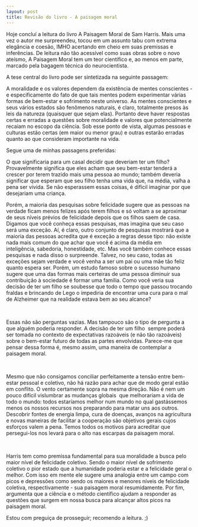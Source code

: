 ```yaml
---
layout: post
title: Revisão do livro - A paisagem moral
---
```


Hoje concluí a leitura do livro A Paisagem Moral de Sam Harris. Mais uma
vez o autor me surpreendeu, tocou em um assunto tabu com extrema
elegância e coesão, IMHO acertando em cheio em suas premissas e
inferências. De leitura não tão acessível como suas obras sobre o novo
ateísmo, A Paisagem Moral tem um teor científico e, ao menos em parte,
marcado pela bagagem técnica do neurocientista.

A tese central do livro pode ser sintetizada na seguinte passagem:

A moralidade e os valores dependem da existência de mentes conscientes -
e especificamente do fato de que tais mentes podem experimentar várias
formas de bem-estar e sofrimento neste universo. As mentes conscientes e
seus vários estados são fenômenos naturais, é claro, totalmente presos
às leis da natureza (quaisquer que sejam elas). Portanto deve haver
respostas certas e erradas a questões sobre moralidade e valores que
potencialmente recaiam no escopo da ciência. Sob esse ponto de vista,
algumas pessoas e culturas estão certas (em maior ou menor grau) e
outras estarão erradas quanto ao que consideram importante na vida.

Segue uma de minhas passagens preferidas:

O que significaria para um casal decidir que deveriam ter um filho?
Provavelmente significa que eles acham que seu bem-estar tenderá a
crescer por terem trazido mais uma pessoa ao mundo; também deveria
significar que esperam que seu filho tenha uma vida que, na média, valha
a pena ser vivida. Se não esperassem essas coisas, é difícil imaginar
por que desejariam uma criança.

Porém, a maioria das pesquisas sobre felicidade sugere que as pessoas
na  verdade ficam menos felizes após terem filhos e só voltam a se
aproximar de seus níveis prévios de felicidade depois que os filhos saem
de casa. Digamos que você conheça essas pesquisas, mas imagina que seu
caso será uma exceção. Aí, é claro, outro conjunto de pesquisas mostrará
que a maioria das pessoas acredita que é exceção a regras desse tipo:
não existe nada mais comum do que achar que você é acima da média em
inteligência, sabedoria, honestidade, etc. Mas você também conhece essas
pesquisas e nada disso o surpreende. Talvez, no seu caso, todas as
exceções sejam verdade e você venha a ser um pai ou uma mãe tão feliz
quanto espera ser. Porém, um estudo famoso sobre o sucesso humano sugere
que uma das formas mais certeiras de uma pessoa diminuir sua
contribuição à sociedade é formar uma família. Como você veria sua
decisão de ter um filho se soubesse que todo o tempo que passou trocando
fraldas e brincando de Lego o impediria de encontrar uma cura para o mal
de Alzheimer que na realidade estava bem ao seu alcance?

 

Essas não são perguntas vazias. Mas tampouco são o tipo de pergunta a
que alguém poderia responder. A decisão de ter um filho  sempre poderá
ser tomada no contexto de expectativas razoáveis (e não tão razoáveis)
sobre o bem-estar futuro de todas as partes envolvidas. Parece-me que
pensar dessa forma é, mesmo assim, uma maneira de contemplar a paisagem
moral.

 

Mesmo que não consigamos conciliar perfeitamente a tensão entre
bem-estar pessoal e coletivo, não há razão para achar que de modo geral
estão em conflito. O vento certamente sopra na mesma direção. Não é nem
um pouco difícil vislumbrar as mudanças globais  que melhorariam a vida
de todo o mundo: todos estaríamos melhor num mundo no qual gastássemos
menos os nossos recursos nos preparando para matar uns aos outros.
Descobrir fontes de energia limpa, cura de doenças, avanços na
agricultura e novas maneiras de facilitar a cooperação são objetivos
gerais cujos esforços valem a pena. Temos todos os motivos para
acreditar que persegui-los nos levará para o alto nas escarpas da
paisagem moral.

 

Harris tem como premissa fundamental para sua moralidade a busca pelo
maior nível de felicidade coletivo. Sendo o maior nível de sofrimento
coletivo o pior estado que a humanidade poderia estar e a felicidade
geral o melhor. Com isso em mente ele sugere uma analogia entre um campo
com picos e depressões como sendo os maiores e menores níveis de
felicidade coletiva, respectivamente - sua paisagem moral resumidamente.
Por fim, argumenta que a ciência e o método científico ajudam a
responder as questões que surgem em nossa busca para alcançar altos
picos na paisagem moral.

Estou com preguiça de prosseguir; recomendo a leitura. ;)

